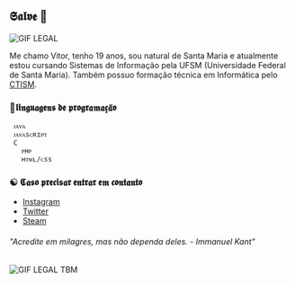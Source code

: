 ##  𝕾𝖆𝖑𝖛𝖊 💜

![GIF LEGAL](https://i.pinimg.com/originals/8f/1f/94/8f1f94f276216e4aab8e134a548ad0f1.gif)






Me chamo Vitor, tenho 19 anos, sou natural de Santa Maria e atualmente estou cursando Sistemas de Informação pela UFSM (Universidade Federal de Santa Maria). Também possuo formação técnica em Informática pelo [CTISM](https://www.ufsm.br/unidades-universitarias/ctism/).

### 🔮𝖑𝖎𝖓𝖌𝖚𝖆𝖌𝖊𝖓𝖘 𝖉𝖊 𝖕𝖗𝖔𝖌𝖗𝖆𝖒𝖆𝖈̧𝖆̃𝖔
 	 ᴊᴀᴠᴀ  
 	 ᴊᴀᴠᴀsᴄʀɪᴘᴛ   
 	 C
       ᴘʜᴘ  
       ʜᴛᴍʟ/ᴄss  


### ☯ 𝕮𝖆𝖘𝖔 𝖕𝖗𝖊𝖈𝖎𝖘𝖆𝖗 𝖊𝖓𝖙𝖗𝖆𝖗 𝖊𝖒 𝖈𝖔𝖓𝖙𝖆𝖓𝖙𝖔 
* [Instagram](Instagram.com/vitor.penhas)
* [Twitter](https://twitter.com/d9light_)
* [Steam](https://steamcommunity.com/id/d9light)	

      

###### "Acredite em milagres, mas não dependa deles.   - Immanuel Kant" 

![GIF LEGAL TBM](https://i.pinimg.com/originals/c3/0b/99/c30b9938537a539e6e0d587648277e5f.gif)
